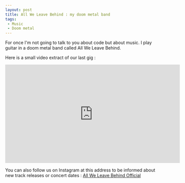 ```yaml
---
layout: post
title: All We Leave Behind : my doom metal band
tags:
 - Music
 - Doom metal
---
```


For once I'm not going to talk to you about code but about music. I play guitar in a doom metal band called All We Leave Behind.

Here is a small video extract of our last gig :

<iframe width="560" height="315" src="https://www.youtube.com/embed/X1ETzyiLw9I" title="YouTube video player" frameborder="0" allow="accelerometer; autoplay; clipboard-write; encrypted-media; gyroscope; picture-in-picture" allowfullscreen></iframe>

You can also follow us on Instagram at this address to be informed about new track releases or concert dates : [All We Leave Behind Official](https://www.instagram.com/allweleavebehind.official)
